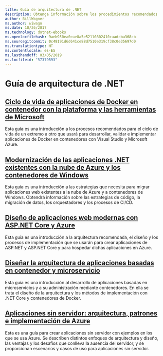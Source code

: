 ```yaml
---
title: Guía de arquitectura de .NET
description: Obtenga información sobre los procedimientos recomendados para crear, diseñar y compilar software de .NET.
author: BillWagner
ms.author: wiwagn
ms.date: 10/26/2017
ms.technology: dotnet-ebooks
ms.openlocfilehash: 9aeb950ea0eae8a5e52110802410caadcba368cb
ms.sourcegitcommit: 0c48191d6d641ce88d7510e319cf38c0e35697d0
ms.translationtype: HT
ms.contentlocale: es-ES
ms.lasthandoff: 03/05/2019
ms.locfileid: "57379593"
---
```

# <a name="net-architecture-guidance"></a>Guía de arquitectura de .NET

## <a name="containerized-docker-application-lifecycle-with-the-microsoft-platform-and-toolscontainerized-lifecycle-architectureindexmd"></a>[Ciclo de vida de aplicaciones de Docker en contenedor con la plataforma y las herramientas de Microsoft](./containerized-lifecycle-architecture/index.md)

Esta guía es una introducción a los procesos recomendados para el ciclo de vida de un extremo a otro que usará para desarrollar, validar e implementar aplicaciones de Docker en contenedores con Visual Studio y Microsoft Azure.

## <a name="modernize-existing-net-applications-with-azure-cloud-and-windows-containersmodernize-with-azure-and-containersindexmd"></a>[Modernización de las aplicaciones .NET existentes con la nube de Azure y los contenedores de Windows](./modernize-with-azure-and-containers/index.md)

Esta guía es una introducción a las estrategias que necesita para migrar aplicaciones web existentes a la nube de Azure y a contenedores de Windows. Obtendrá información sobre las estrategias de código, la migración de datos, los orquestadores y los procesos de CI/CD.

## <a name="architect-modern-web-applications-with-aspnet-core-and-azuremodern-web-apps-azure-architectureindexmd"></a>[Diseño de aplicaciones web modernas con ASP.NET Core y Azure](modern-web-apps-azure-architecture/index.md)

Esta guía es una introducción a la arquitectura recomendada, el diseño y los procesos de implementación que se usarán para crear aplicaciones de ASP.NET y ASP.NET Core y para hospedar dichas aplicaciones en Azure.

## <a name="architecting-container-and-microservice-based-applicationsmicroservices-architectureindexmd"></a>[Diseñar la arquitectura de aplicaciones basadas en contenedor y microservicio](microservices-architecture/index.md)

Esta guía es una introducción al desarrollo de aplicaciones basadas en microservicios y a su administración mediante contenedores. En ella se trata el diseño de la arquitectura y los métodos de implementación con .NET Core y contenedores de Docker.

## <a name="serverless-apps-architecture-patterns-and-azure-implementationserverless-architectureindexmd"></a>[Aplicaciones sin servidor: arquitectura, patrones e implementación de Azure](serverless-architecture/index.md)

Esta es una guía para crear aplicaciones sin servidor con ejemplos en los que se usa Azure. Se describen distintos enfoques de arquitectura y diseño, las ventajas y los desafíos que conlleva la ausencia del servidor, y se proporcionan escenarios y casos de uso para aplicaciones sin servidor.
